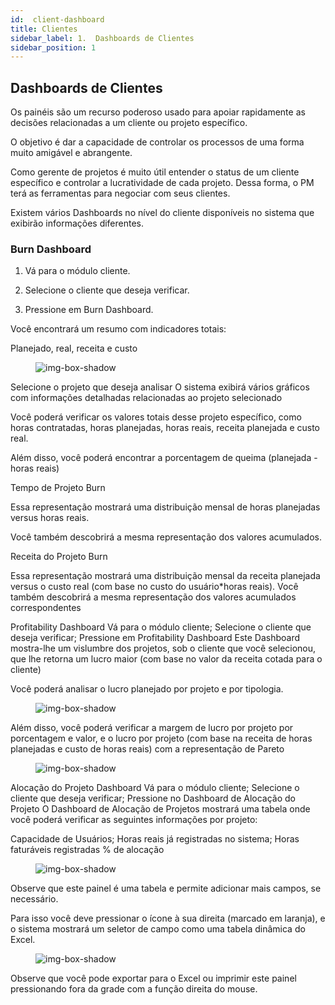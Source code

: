 ```yaml
---
id:  client-dashboard
title: Clientes
sidebar_label: 1.  Dashboards de Clientes 
sidebar_position: 1
---
```


##  Dashboards de Clientes

Os painéis são um recurso poderoso usado para apoiar rapidamente as decisões relacionadas a um cliente ou projeto específico.

O objetivo é dar a capacidade de controlar os processos de uma forma muito amigável e abrangente.

Como gerente de projetos é muito útil entender o status de um cliente específico e controlar a lucratividade de cada projeto. Dessa forma, o PM terá as ferramentas para negociar com seus clientes.

Existem vários Dashboards no nível do cliente disponíveis no sistema que exibirão informações diferentes.


### Burn Dashboard

1. Vá para o módulo cliente.

2. Selecione o cliente que deseja verificar.

3. Pressione em Burn Dashboard.

Você encontrará um resumo com indicadores totais:

Planejado, real, receita e custo


<figure>

![img-box-shadow](/img/university/dashboards/client-dashboard/university-client-dashboard-1.png)
<figcaption></figcaption>
</figure>

Selecione o projeto que deseja analisar
O sistema exibirá vários gráficos com informações detalhadas relacionadas ao projeto selecionado

Você poderá verificar os valores totais desse projeto específico, como horas contratadas, horas planejadas, horas reais, receita planejada e custo real.

Além disso, você poderá encontrar a porcentagem de queima (planejada - horas reais)

Tempo de Projeto  Burn

Essa representação mostrará uma distribuição mensal de horas planejadas versus horas reais.

Você também descobrirá a mesma representação dos valores acumulados.

Receita do Projeto Burn

Essa representação mostrará uma distribuição mensal da receita planejada versus o custo real (com base no custo do usuário*horas reais).
Você também descobrirá a mesma representação dos valores acumulados correspondentes
 

Profitability Dashboard
Vá para o módulo cliente;
Selecione o cliente que deseja verificar;
Pressione em Profitability Dashboard 
Este Dashboard mostra-lhe um vislumbre dos projetos, sob o cliente que você selecionou, que lhe retorna um lucro maior (com base no valor da receita cotada para o cliente)

Você poderá analisar o lucro planejado por projeto e por tipologia.

<figure>

![img-box-shadow](/img/university/dashboards/client-dashboard/university-client-dashboard-2.png)
<figcaption></figcaption>
</figure>

Além disso, você poderá verificar a margem de lucro por projeto por porcentagem e valor, e o lucro por projeto (com base na receita de horas planejadas e custo de horas reais) com a representação de Pareto

<figure>

![img-box-shadow](/img/university/dashboards/client-dashboard/university-client-dashboard-3.png)
<figcaption></figcaption>
</figure>

 

Alocação do Projeto Dashboard
Vá para o módulo cliente;
Selecione o cliente que deseja verificar;
Pressione no Dashboard de Alocação do Projeto 
O Dashboard de Alocação de Projetos mostrará uma tabela onde você poderá verificar as seguintes informações por projeto:

Capacidade de Usuários;
Horas reais já registradas no sistema;
Horas faturáveis registradas
% de alocação

<figure>

![img-box-shadow](/img/university/dashboards/client-dashboard/university-client-dashboard-4.png)
<figcaption></figcaption>
</figure>

Observe que este painel é uma tabela e permite adicionar mais campos, se necessário.

Para isso você deve pressionar o ícone à sua direita (marcado em laranja), e o sistema mostrará um seletor de campo como uma tabela dinâmica do Excel.

<figure>

![img-box-shadow](/img/university/dashboards/client-dashboard/university-client-dashboard-5.png)
<figcaption></figcaption>
</figure>

Observe que você pode exportar para o Excel ou imprimir este painel pressionando fora da grade com a função direita do mouse.
